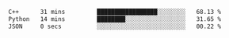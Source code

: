 <!--START_SECTION:waka-->

```txt
C++      31 mins         █████████████████░░░░░░░░   68.13 %
Python   14 mins         ████████░░░░░░░░░░░░░░░░░   31.65 %
JSON     0 secs          ░░░░░░░░░░░░░░░░░░░░░░░░░   00.22 %
```

<!--END_SECTION:waka-->
